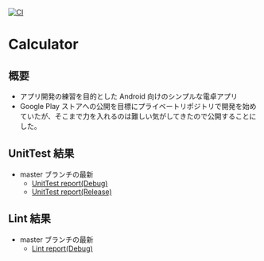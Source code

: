 [![CI](https://github.com/asabon/Calculator/actions/workflows/ci.yml/badge.svg?branch=master)](https://github.com/asabon/Calculator/actions/workflows/ci.yml)

# Calculator

## 概要

- アプリ開発の練習を目的とした Android 向けのシンプルな電卓アプリ
- Google Play ストアへの公開を目標にプライベートリポジトリで開発を始めていたが、そこまで力を入れるのは難しい気がしてきたので公開することにした。

## UnitTest 結果

- master ブランチの最新
  - [UnitTest report(Debug)](https://asabon.github.io/Documents/Calculator/reports/test-report/testDebugUnitTest/)
  - [UnitTest report(Release)](https://asabon.github.io/Documents/Calculator/reports/test-report/testReleaseUnitTest/)

## Lint 結果

- master ブランチの最新
  - [Lint report(Debug)](https://asabon.github.io/Documents/Calculator/reports/lint-report/lint-results-debug.html)
